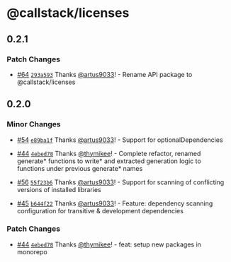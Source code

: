 # @callstack/licenses

## 0.2.1

### Patch Changes

- [#64](https://github.com/callstackincubator/react-native-legal/pull/64) [`293a593`](https://github.com/callstackincubator/react-native-legal/commit/293a593746a2b7fd2261938a8990fb1847efd67a) Thanks [@artus9033](https://github.com/artus9033)! - Rename API package to @callstack/licenses

## 0.2.0

### Minor Changes

- [#54](https://github.com/callstackincubator/react-native-legal/pull/54) [`e89ba1f`](https://github.com/callstackincubator/react-native-legal/commit/e89ba1ff8fc1d8182a287cc257182a2d55374d95) Thanks [@artus9033](https://github.com/artus9033)! - Support for optionalDependencies

- [#44](https://github.com/callstackincubator/react-native-legal/pull/44) [`4ebed78`](https://github.com/callstackincubator/react-native-legal/commit/4ebed78ed8cf95625df6c3211598cfe5db807b09) Thanks [@thymikee](https://github.com/thymikee)! - Complete refactor, renamed generate* functions to write* and extracted generation logic to functions under previous generate\* names

- [#56](https://github.com/callstackincubator/react-native-legal/pull/56) [`55f23b6`](https://github.com/callstackincubator/react-native-legal/commit/55f23b6d18858aacae76b9fe31e3f75fe2ef468c) Thanks [@artus9033](https://github.com/artus9033)! - Support for scanning of conflicting versions of installed libraries

- [#45](https://github.com/callstackincubator/react-native-legal/pull/45) [`b644f22`](https://github.com/callstackincubator/react-native-legal/commit/b644f22f57657afa999c20059ce02b3e7ba71cfb) Thanks [@artus9033](https://github.com/artus9033)! - Feature: dependency scanning configuration for transitive & development dependencies

### Patch Changes

- [#44](https://github.com/callstackincubator/react-native-legal/pull/44) [`4ebed78`](https://github.com/callstackincubator/react-native-legal/commit/4ebed78ed8cf95625df6c3211598cfe5db807b09) Thanks [@thymikee](https://github.com/thymikee)! - feat: setup new packages in monorepo
